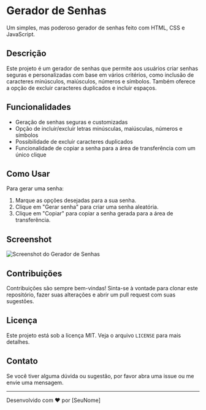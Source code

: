 # Gerador de Senhas

Um simples, mas poderoso gerador de senhas feito com HTML, CSS e JavaScript.

## Descrição

Este projeto é um gerador de senhas que permite aos usuários criar senhas seguras e personalizadas com base em vários critérios, como inclusão de caracteres minúsculos, maiúsculos, números e símbolos. Também oferece a opção de excluir caracteres duplicados e incluir espaços.

## Funcionalidades

- Geração de senhas seguras e customizadas
- Opção de incluir/excluir letras minúsculas, maiúsculas, números e símbolos
- Possibilidade de excluir caracteres duplicados
- Funcionalidade de copiar a senha para a área de transferência com um único clique

## Como Usar

Para gerar uma senha:
1. Marque as opções desejadas para a sua senha.
2. Clique em "Gerar senha" para criar uma senha aleatória.
3. Clique em "Copiar" para copiar a senha gerada para a área de transferência.

## Screenshot

![Screenshot do Gerador de Senhas](https://media.discordapp.net/attachments/1142524804675682457/1186276424529752095/image.png?ex=6592a903&is=65803403&hm=ef23a7f108ec01a8818442ed07e7722b88a08754265d0c6f3f1225984846c833&=&format=webp&quality=lossless)

## Contribuições

Contribuições são sempre bem-vindas! Sinta-se à vontade para clonar este repositório, fazer suas alterações e abrir um pull request com suas sugestões.

## Licença

Este projeto está sob a licença MIT. Veja o arquivo `LICENSE` para mais detalhes.

## Contato

Se você tiver alguma dúvida ou sugestão, por favor abra uma issue ou me envie uma mensagem.

---

Desenvolvido com ❤️ por [SeuNome]
